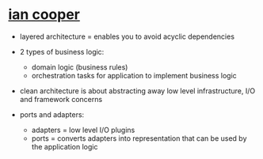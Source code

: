 # [ian cooper](https://youtube.com/watch?v=SxJPQ5qXisw)

- layered architecture = enables you to avoid acyclic dependencies
- 2 types of business logic:
  - domain logic (business rules)
  - orchestration tasks for application to implement business logic

- clean architecture is about abstracting away low level infrastructure, I/O and framework concerns

- ports and adapters:
  - adapters = low level I/O plugins
  - ports = converts adapters into representation that can be used by the application logic


